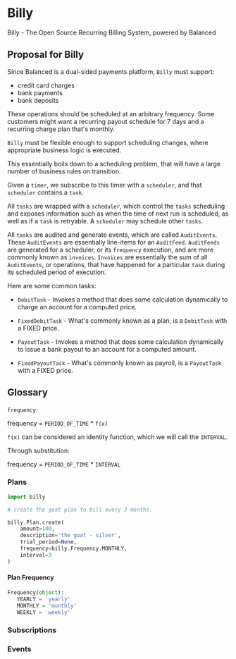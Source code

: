 # Billy

Billy - The Open Source Recurring Billing System, powered by Balanced

## Proposal for Billy

Since Balanced is a dual-sided payments platform, `Billy` must support:

  - credit card charges
  - bank payments
  - bank deposits

These operations should be scheduled at an arbitrary frequency. Some
customers might want a recurring payout schedule for 7 days and a
recurring charge plan that's monthly.

`Billy` must be flexible enough to support scheduling changes, where
appropriate business logic is executed.

This essentially boils down to a scheduling problem, that will
have a large number of business rules on transition.

Given a `timer`, we subscribe to this timer with a `scheduler`, and that
`scheduler` contains a `task`.

All `tasks` are wrapped with a `scheduler`, which control the `tasks`
scheduling and exposes information such as when the time of next run
is scheduled, as well as if a `task` is retryable. A `scheduler` may schedule
other `tasks`.

All `tasks` are audited and generate events, which are called
`AuditEvents`. These `AuditEvents` are essentially line-items for an
`AuditFeed`. `AuditFeeds` are generated for a scheduler, or its
`frequency` execution, and are more commonly known as `invoices`. `Invoices`
are essentially the sum of all `AuditEvents`, or operations, that have
happened for a particular `task` during its scheduled period of
execution.

Here are some common tasks:

- `DebitTask` - Invokes a method that does some calculation dynamically to charge an account for a computed price.

- `FixedDebitTask` - What's commonly known as a plan, is a `DebitTask` with a FIXED price.

- `PayoutTask` - Invokes a method that does some calculation dynamically to issue a bank payout to an account for a computed amount.

- `FixedPayoutTask` - What's commonly known as payroll, is a `PayoutTask` with a FIXED price.

## Glossary

`frequency`:

  frequency = `PERIOD_OF_TIME` * `f(x)`

  `f(x)` can be considered an identity function, which we will call the
  `INTERVAL`.

  Through substitution:

  frequency = `PERIOD_OF_TIME` * `INTERVAL`

### Plans

```python
import billy

# create the goat plan to bill every 3 months.

billy.Plan.create(
    amount=100,
    description='the goat - silver',
    trial_period=None,
    frequency=billy.Frequency.MONTHLY,
    interval=3
)
```

#### Plan Frequency

```python
Frequency(object):
   YEARLY = 'yearly'
   MONTHLY = 'monthly'
   WEEKLY = 'weekly'
```

### Subscriptions


### Events
